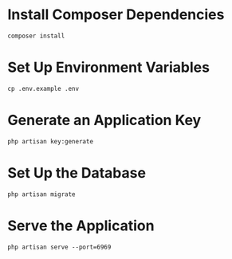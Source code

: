 
# Install Composer Dependencies

```
composer install
```

# Set Up Environment Variables

```
cp .env.example .env
```

# Generate an Application Key

```
php artisan key:generate
```

# Set Up the Database

```
php artisan migrate
```

# Serve the Application

```
php artisan serve --port=6969
```
